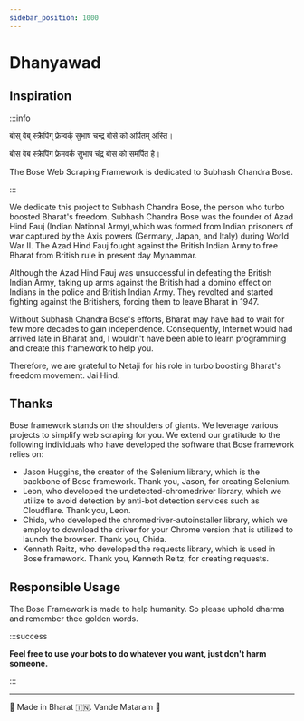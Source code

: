 ```yaml
---
sidebar_position: 1000
---
```


# Dhanyawad 

## Inspiration 


:::info 

बोस् वेब् स्क्रैपिंग् फ्रेम्वर्क् सुभाष चन्द्र बोसे को अर्पितम् अस्ति।

बोस वेब स्क्रैपिंग फ्रेमवर्क सुभाष चंद्र बोस को समर्पित है।

The Bose Web Scraping Framework is dedicated to Subhash Chandra Bose.

:::

We dedicate this project to Subhash Chandra Bose, the person who turbo boosted Bharat's freedom. Subhash Chandra Bose was the founder of Azad Hind Fauj (Indian National Army),which was formed from Indian prisoners of war captured by the Axis powers (Germany, Japan, and Italy) during World War II. The Azad Hind Fauj fought against the British Indian Army to free Bharat from British rule in present day Mynammar.

Although the Azad Hind Fauj was unsuccessful in defeating the British Indian Army, taking up arms against the British had a domino effect on Indians in the police and British Indian Army. They revolted and started fighting against the Britishers, forcing them to leave Bharat in 1947.

Without Subhash Chandra Bose's efforts, Bharat may have had to wait for few more decades to gain independence. Consequently, Internet would had arrived late in Bharat and, I wouldn't have been able to learn programming and create this framework to help you.

Therefore, we are grateful to Netaji for his role in turbo boosting Bharat's freedom movement. Jai Hind.

## Thanks 

Bose framework stands on the shoulders of giants. We leverage various projects to simplify web scraping for you. We extend our gratitude to the following individuals who have developed the software that Bose framework relies on:

-   Jason Huggins, the creator of the Selenium library, which is the backbone of Bose framework. Thank you, Jason, for creating Selenium.
-   Leon, who developed the undetected-chromedriver library, which we utilize to avoid detection by anti-bot detection services such as Cloudflare. Thank you, Leon.
-   Chida, who developed the chromedriver-autoinstaller library, which we employ to download the driver for your Chrome version that is utilized to launch the browser. Thank you, Chida.
-   Kenneth Reitz, who developed the requests library, which is used in Bose framework. Thank you, Kenneth Reitz, for creating requests.

## Responsible Usage

The Bose Framework is made to help humanity. So please uphold dharma and remember thee golden words.

:::success

**Feel free to use your bots to do whatever you want, just don't harm someone.**

:::

---
🙏 Made in Bharat 🇮🇳. Vande Mataram 🙏